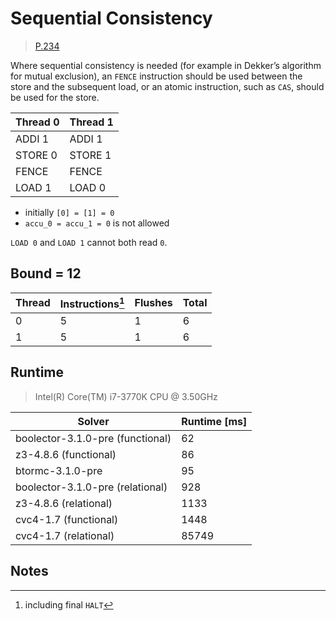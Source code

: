 # Sequential Consistency

> [P.234](https://www.amd.com/system/files/TechDocs/24593.pdf#page=234)

Where sequential consistency is needed (for example in Dekker’s algorithm for mutual exclusion), an `FENCE` instruction should be used between the store and the subsequent load, or an atomic instruction, such as `CAS`, should be used for the store.

| Thread 0    | Thread 1    |
| ----------- | ----------- |
| ADDI 1      | ADDI 1      |
| STORE 0     | STORE 1     |
| FENCE       | FENCE       |
| LOAD 1      | LOAD 0      |

* initially `[0] = [1] = 0`
* `accu_0 = accu_1 = 0` is not allowed

`LOAD 0` and `LOAD 1` cannot both read `0`.

## Bound = 12

| Thread    | Instructions[^1]  | Flushes | Total |
| --------- | ----------------  | ------- | ----- |
| 0         | 5                 | 1       | 6     |
| 1         | 5                 | 1       | 6     |

## Runtime

> Intel(R) Core(TM) i7-3770K CPU @ 3.50GHz

| Solver                           | Runtime [ms] |
| -------------------------------- | ------------ |
| boolector-3.1.0-pre (functional) | 62           |
| z3-4.8.6 (functional)            | 86           |
| btormc-3.1.0-pre                 | 95           |
| boolector-3.1.0-pre (relational) | 928          |
| z3-4.8.6 (relational)            | 1133         |
| cvc4-1.7 (functional)            | 1448         |
| cvc4-1.7 (relational)            | 85749        |

## Notes

[^1]: including final `HALT`
